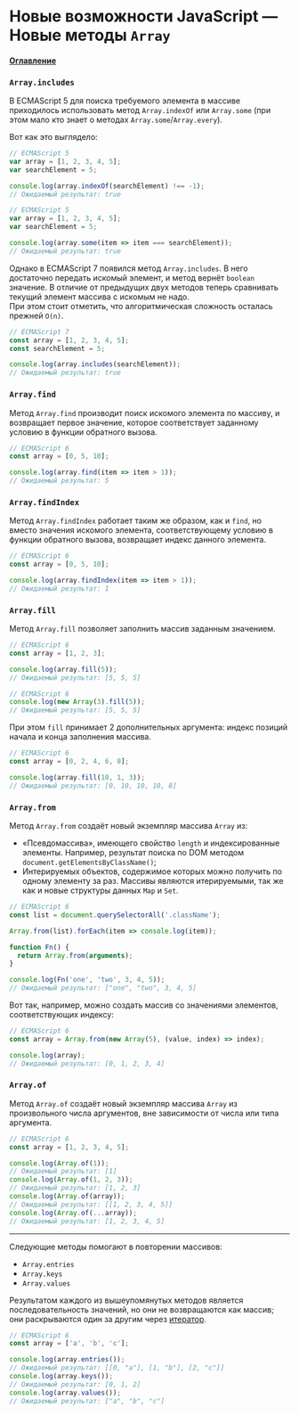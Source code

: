 # Новые возможности JavaScript — Новые методы `Array`

#### [Оглавление](../../README.md)

### `Array.includes`

В ECMAScript 5 для поиска требуемого элемента в массиве приходилось использовать
метод `Array.indexOf` или `Array.some` (при этом мало кто знает о методах `Array.some`/`Array.every`).

Вот как это выглядело:

```javascript
// ECMAScript 5
var array = [1, 2, 3, 4, 5];
var searchElement = 5;

console.log(array.indexOf(searchElement) !== -1);
// Ожидаемый результат: true
```

```javascript
// ECMAScript 5
var array = [1, 2, 3, 4, 5];
var searchElement = 5;

console.log(array.some(item => item === searchElement));
// Ожидаемый результат: true
```

Однако в ECMAScript 7 появился метод `Array.includes`. В него достаточно передать искомый
элемент, и метод вернёт `boolean` значение. В отличие от предыдущих двух методов теперь
сравнивать текущий элемент массива с искомым не надо.  
При этом стоит отметить, что алгоритмическая сложность осталась прежней `O(n)`.

```javascript
// ECMAScript 7
const array = [1, 2, 3, 4, 5];
const searchElement = 5;

console.log(array.includes(searchElement));
// Ожидаемый результат: true
```

### `Array.find`

Метод `Array.find` производит поиск искомого элемента по массиву, и возвращает первое значение,
которое соответствует заданному условию в функции обратного вызова.

```javascript
// ECMAScript 6
const array = [0, 5, 10];

console.log(array.find(item => item > 1));
// Ожидаемый результат: 5
```

### `Array.findIndex`

Метод `Array.findIndex` работает таким же образом, как и `find`, но вместо значения искомого
элемента, соответствующему условию в функции обратного вызова, возвращает индекс
данного элемента.

```javascript
// ECMAScript 6
const array = [0, 5, 10];

console.log(array.findIndex(item => item > 1));
// Ожидаемый результат: 1
```

### `Array.fill`

Метод `Array.fill` позволяет заполнить массив заданным значением.

```javascript
// ECMAScript 6
const array = [1, 2, 3];

console.log(array.fill(5));
// Ожидаемый результат: [5, 5, 5]
```

```javascript
// ECMAScript 6
console.log(new Array(3).fill(5));
// Ожидаемый результат: [5, 5, 5]
```

При этом `fill` принимает 2 дополнительных аргумента: индекс позиций начала и конца
заполнения массива.

```javascript
// ECMAScript 6
const array = [0, 2, 4, 6, 8];

console.log(array.fill(10, 1, 3));
// Ожидаемый результат: [0, 10, 10, 10, 8]
```

### `Array.from`

Метод `Array.from` создаёт новый экземпляр массива `Array` из:

- &laquo;Псевдомассива&raquo;, имеющего свойство `length` и индексированные элементы.
Например, результат поиска по DOM методом `document.getElementsByClassName()`;
- Интерируемых объектов, содержимое которых можно получить по одному элементу за раз.
Массивы являются итерируемыми, так же как и новые структуры данных `Map` и `Set`.

```javascript
// ECMAScript 6
const list = document.querySelectorAll('.className');

Array.from(list).forEach(item => console.log(item));
```

```javascript
function Fn() {
  return Array.from(arguments);
}

console.log(Fn('one', 'two', 3, 4, 5));
// Ожидаемый результат: ["one", "two", 3, 4, 5]
```

Вот так, например, можно создать массив со значениями элементов, соответствующих
индексу:

```javascript
// ECMAScript 6
const array = Array.from(new Array(5), (value, index) => index);

console.log(array);
// Ожидаемый результат: [0, 1, 2, 3, 4]
```

### `Array.of`

Метод `Array.of` создаёт новый экземпляр массива `Array` из произвольного числа аргументов,
вне зависимости от числа или типа аргумента.

```javascript
// ECMAScript 6
const array = [1, 2, 3, 4, 5];

console.log(Array.of(1));
// Ожидаемый результат: [1]
console.log(Array.of(1, 2, 3));
// Ожидаемый результат: [1, 2, 3]
console.log(Array.of(array));
// Ожидаемый результат: [[1, 2, 3, 4, 5]]
console.log(Array.of(...array));
// Ожидаемый результат: [1, 2, 3, 4, 5]
```

---

Следующие методы помогают в повторении массивов:

- `Array.entries`
- `Array.keys`
- `Array.values`

Результатом каждого из вышеупомянутых методов является последовательность значений,
но они не возвращаются как массив; они раскрываются один за другим через [итератор](../iterators/README.md).

```javascript
// ECMAScript 6
const array = ['a', 'b', 'c'];

console.log(array.entries());
// Ожидаемый результат: [[0, "a"], [1, "b"], [2, "c"]]
console.log(array.keys());
// Ожидаемый результат: [0, 1, 2]
console.log(array.values());
// Ожидаемый результат: ["a", "b", "c"]
```
